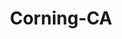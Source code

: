 ---
title: Corning-CA
slug: corning-ca
f_state:
- cms/state/california.md
f_locations:
- cms/payday-loan/a-1-check-cashing-201.md
- cms/payday-loan/a-1-check-cashing-inc-561.md
- cms/payday-loan/armadillo-casa-de-cambio-4824.md
- cms/payday-loan/cash-it-more-7752.md
- cms/payday-loan/cash-it-and-more-9022.md
updated-on: '2024-05-30T13:41:28.615Z'
created-on: '2024-05-30T13:41:28.615Z'
published-on: '2024-05-30T13:54:32.469Z'
f_city: Corning
layout: '[city].html'
tags: city
---